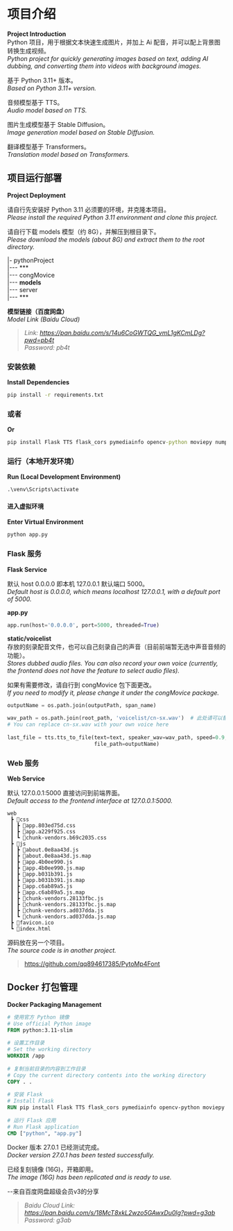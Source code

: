 # 项目介绍  
**Project Introduction**  
Python 项目，用于根据文本快速生成图片，并加上 Ai 配音，并可以配上背景图转换生成视频。  
*Python project for quickly generating images based on text, adding AI dubbing, and converting them into videos with background images.*

基于 Python 3.11+ 版本。  
*Based on Python 3.11+ version.*

音频模型基于 TTS。  
*Audio model based on TTS.*

图片生成模型基于 Stable Diffusion。  
*Image generation model based on Stable Diffusion.*

翻译模型基于 Transformers。  
*Translation model based on Transformers.*

## 项目运行部署  
**Project Deployment**

请自行先安装好 Python 3.11 必须要的环境，并克隆本项目。  
*Please install the required Python 3.11 environment and clone this project.*

请自行下载 models 模型（约 8G），并解压到根目录下。  
*Please download the models (about 8G) and extract them to the root directory.*

|- pythonProject  
|--- ***  
|--- congMovice  
|--- **models**  
|--- server  
|--- ***

**模型链接（百度网盘）**  
*Model Link (Baidu Cloud)*

>  *Link: https://pan.baidu.com/s/14u6CoGWTQG_vmL1gKCmLDg?pwd=pb4t  
Password: pb4t*

### 安装依赖  
**Install Dependencies**

```cmd  
pip install -r requirements.txt  
```

### 或者  
**Or**

```cmd  
pip install Flask TTS flask_cors pymediainfo opencv-python moviepy numpy flask-socketio diffusers transformers sentencepiece accelerate  
```

### 运行（本地开发环境）  
**Run (Local Development Environment)**

```cmd  
.\venv\Scripts\activate  
```

#### 进入虚拟环境  
**Enter Virtual Environment**

```cmd  
python app.py  
```

### Flask 服务  
**Flask Service**

默认 host 0.0.0.0 即本机 127.0.0.1 默认端口 5000。  
*Default host is 0.0.0.0, which means localhost 127.0.0.1, with a default port of 5000.*

**app.py**

```python  
app.run(host='0.0.0.0', port=5000, threaded=True)  
```

**static/voicelist**  
存放的刻录配音文件，也可以自己刻录自己的声音（目前前端暂无选中声音音频的功能）。  
*Stores dubbed audio files. You can also record your own voice (currently, the frontend does not have the feature to select audio files).*

如果有需要修改，请自行到 congMovice 包下面更改。  
*If you need to modify it, please change it under the congMovice package.*

```python  
outputName = os.path.join(outputPath, span_name)  
  
wav_path = os.path.join(root_path, 'voicelist/cn-sx.wav')  # 此处请可以替换 cn-sx.wav 为自己的声音  
# You can replace cn-sx.wav with your own voice here
  
last_file = tts.tts_to_file(text=text, speaker_wav=wav_path, speed=0.9, language="zh-cn",  
                            file_path=outputName)  
```

### Web 服务  
**Web Service**

默认 127.0.0.1:5000 直接访问到前端界面。  
*Default access to the frontend interface at 127.0.0.1:5000.*

```tree  
web  
 ┣ 📂css  
 ┃ ┣ 📜app.803ed75d.css  
 ┃ ┣ 📜app.a229f925.css  
 ┃ ┗ 📜chunk-vendors.b69c2035.css  
 ┣ 📂js  
 ┃ ┣ 📜about.0e8aa43d.js  
 ┃ ┣ 📜about.0e8aa43d.js.map  
 ┃ ┣ 📜app.4b0ee990.js  
 ┃ ┣ 📜app.4b0ee990.js.map  
 ┃ ┣ 📜app.b031b391.js  
 ┃ ┣ 📜app.b031b391.js.map  
 ┃ ┣ 📜app.c6ab89a5.js  
 ┃ ┣ 📜app.c6ab89a5.js.map  
 ┃ ┣ 📜chunk-vendors.28133fbc.js  
 ┃ ┣ 📜chunk-vendors.28133fbc.js.map  
 ┃ ┣ 📜chunk-vendors.ad037dda.js  
 ┃ ┗ 📜chunk-vendors.ad037dda.js.map  
 ┣ 📜favicon.ico  
 ┗ 📜index.html  
```

源码放在另一个项目。  
*The source code is in another project.*

>https://github.com/qq894617385/PytoMp4Font

## Docker 打包管理  
**Docker Packaging Management**

```dockerfile  
# 使用官方 Python 镜像  
# Use official Python image  
FROM python:3.11-slim  
  
# 设置工作目录  
# Set the working directory  
WORKDIR /app  
  
# 复制当前目录的内容到工作目录  
# Copy the current directory contents into the working directory  
COPY . .  
  
# 安装 Flask  
# Install Flask  
RUN pip install Flask TTS flask_cors pymediainfo opencv-python moviepy numpy flask-socketio diffusers transformers sentencepiece accelerate  
  
# 运行 Flask 应用  
# Run Flask application  
CMD ["python", "app.py"]  
```

Docker 版本 27.0.1 已经测试完成。  
*Docker version 27.0.1 has been tested successfully.*

已经复刻镜像 (16G)，开箱即用。  
*The image (16G) has been replicated and is ready to use.*

--来自百度网盘超级会员v3的分享
> *Baidu Cloud Link: https://pan.baidu.com/s/18McT8xkL2wzo5GAwxDu0lg?pwd=g3ab  
Password: g3ab*  

```


